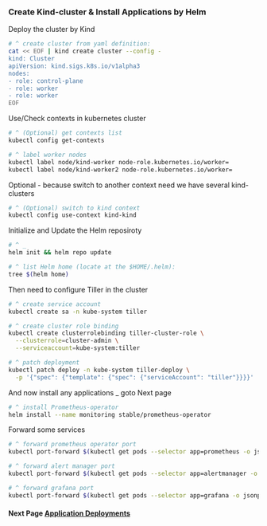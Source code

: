 ### Create Kind-cluster & Install Applications by Helm

Deploy the cluster by Kind
~~~sh
# ^ create cluster from yaml definition:
cat << EOF | kind create cluster --config -
kind: Cluster
apiVersion: kind.sigs.k8s.io/v1alpha3
nodes:
- role: control-plane
- role: worker
- role: worker
EOF
~~~

Use/Check contexts in kubernetes cluster
~~~sh
# ^ (Optional) get contexts list
kubectl config get-contexts

# ^ label worker nodes
kubectl label node/kind-worker node-role.kubernetes.io/worker=
kubectl label node/kind-worker2 node-role.kubernetes.io/worker=
~~~

Optional - because switch to another context need we have several kind-clusters

~~~sh
# ^ (Optional) switch to kind context
kubectl config use-context kind-kind
~~~

Initialize and Update the Helm reposiroty
~~~sh
# ^ _
helm init && helm repo update

# ^ list Helm home (locate at the $HOME/.helm):
tree $(helm home)
~~~

Then need to configure Tiller in the cluster
~~~sh
# ^ create service account
kubectl create sa -n kube-system tiller

# ^ create cluster role binding
kubectl create clusterrolebinding tiller-cluster-role \
  --clusterrole=cluster-admin \
  --serviceaccount=kube-system:tiller

# ^ patch deployment
kubectl patch deploy -n kube-system tiller-deploy \
  -p '{"spec": {"template": {"spec": {"serviceAccount": "tiller"}}}}'
~~~

And now install any applications _ goto Next page
~~~sh
# ^ install Prometheus-operator
helm install --name monitoring stable/prometheus-operator
~~~

Forward some services
~~~sh
# ^ forward prometheus operator port
kubectl port-forward $(kubectl get pods --selector app=prometheus -o jsonpath='{..metadata.name}') 9090

# ^ forward alert manager port
kubectl port-forward $(kubectl get pods --selector app=alertmanager -o jsonpath='{..metadata.name}') 9093

# ^ forward grafana port
kubectl port-forward $(kubectl get pods --selector app=grafana -o jsonpath='{..metadata.name}') 3000
~~~

#### Next Page [Application Deployments](https://github.com/motousr77/helm/blob/master/app-dep.md)